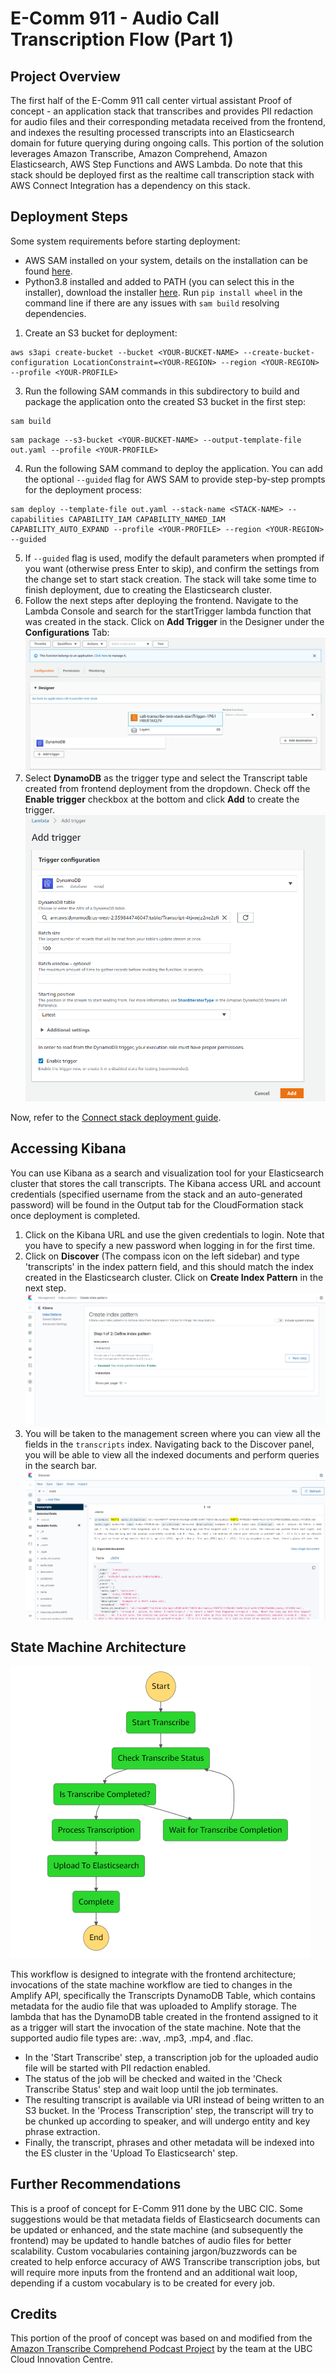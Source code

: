 # E-Comm 911 - Audio Call Transcription Flow (Part 1)

## Project Overview

The first half of the E-Comm 911 call center virtual assistant Proof of concept - an application stack that transcribes and provides PII redaction for audio files and their corresponding metadata received from the frontend, and indexes the resulting processed transcripts into an Elasticsearch domain for future querying during ongoing calls. This portion of the solution leverages Amazon Transcribe, Amazon Comprehend, Amazon Elasticsearch, AWS Step Functions and AWS Lambda. Do note that this stack should be deployed first as the realtime call transcription stack with AWS Connect Integration has a dependency on this stack.

## Deployment Steps

Some system requirements before starting deployment:
* AWS SAM installed on your system, details on the installation can be found [here](https://docs.aws.amazon.com/serverless-application-model/latest/developerguide/serverless-sam-cli-install.html).
* Python3.8 installed and added to PATH (you can select this in the installer), download the installer [here](https://www.python.org/downloads/release/python-387/). Run ```pip install wheel``` in the command line if there are any issues with ```sam build``` resolving dependencies.

1) Create an S3 bucket for deployment:
```
aws s3api create-bucket --bucket <YOUR-BUCKET-NAME> --create-bucket-configuration LocationConstraint=<YOUR-REGION> --region <YOUR-REGION> --profile <YOUR-PROFILE>
```
3) Run the following SAM commands in this subdirectory to build and package the application onto the created S3 bucket in the first step:
```
sam build
```
```
sam package --s3-bucket <YOUR-BUCKET-NAME> --output-template-file out.yaml --profile <YOUR-PROFILE>
```
4) Run the following SAM command to deploy the application. You can add the optional ```--guided``` flag for AWS SAM to provide step-by-step prompts for the deployment process:
```
sam deploy --template-file out.yaml --stack-name <STACK-NAME> --capabilities CAPABILITY_IAM CAPABILITY_NAMED_IAM CAPABILITY_AUTO_EXPAND --profile <YOUR-PROFILE> --region <YOUR-REGION> --guided
```
5) If ```--guided``` flag is used, modify the default parameters when prompted if you want (otherwise press Enter to skip), and confirm the settings from the change set to start stack creation. The stack will take some time to finish deployment, due to creating the Elasticsearch cluster.
6) Follow the next steps after deploying the frontend. Navigate to the Lambda Console and search for the startTrigger lambda function that was created in the stack. Click on **Add Trigger** in the Designer under the **Configurations** Tab:
![alt text](../../images/enable-dynamodb-trigger.png)
7) Select **DynamoDB** as the trigger type and select the Transcript table created from frontend deployment from the dropdown. Check off the **Enable trigger** checkbox at the bottom and click **Add** to create the trigger.
![alt text](../../images/add-trigger.png)

Now, refer to the [Connect stack deployment guide](../connect-virtual-assistant/README.md).

## Accessing Kibana

You can use Kibana as a search and visualization tool for your Elasticsearch cluster that stores the call transcripts. The Kibana access URL and account credentials (specified username from the stack and an auto-generated password) will be found in the Output tab for the CloudFormation stack once deployment is completed.

1) Click on the Kibana URL and use the given credentials to login. Note that you have to specify a new password when logging in for the first time.
2) Click on **Discover** (The compass icon on the left sidebar) and type 'transcripts' in the index pattern field, and this should match the index created in the Elasticsearch cluster. Click on **Create Index Pattern** in the next step.
![alt text](../../images/kibana-create-index-pattern.png)
3) You will be taken to the management screen where you can view all the fields in the ```transcripts``` index. Navigating back to the Discover panel, you will be able to view all the indexed documents and perform queries in the search bar.
![alt text](../../images/kibana-document-query.png)

## State Machine Architecture
![alt text](../../images/state-machine.png)

This workflow is designed to integrate with the frontend architecture; invocations of the state machine workflow are tied to changes in the Amplify API, specifically the Transcripts DynamoDB Table, which contains metadata for the audio file that was uploaded to Amplify storage. The lambda that has the DynamoDB table created in the frontend assigned to it as a trigger will start the invocation of the state machine. Note that the supported audio file types are: .wav, .mp3, .mp4, and .flac.
* In the 'Start Transcribe' step, a transcription job for the uploaded audio file will be started with PII redaction enabled.
* The status of the job will be checked and waited in the 'Check Transcribe Status' step and wait loop until the job terminates.
* The resulting transcript is available via URI instead of being written to an S3 bucket. In the 'Process Transcription' step, the transcript will try to be chunked up according to speaker, and will undergo entity and key phrase extraction.
* Finally, the transcript, phrases and other metadata will be indexed into the ES cluster in the 'Upload To Elasticsearch' step.

## Further Recommendations

This is a proof of concept for E-Comm 911 done by the UBC CIC. Some suggestions would be that metadata fields of Elasticsearch documents can be updated or enhanced, and the state machine (and subsequently the frontend) may be updated to handle batches of audio files for better scalability. Custom vocabularies containing jargon/buzzwords can be created to help enforce accuracy of AWS Transcribe transcription jobs, but will require more inputs from the frontend and an additional wait loop, depending if a custom vocabulary is to be created for every job.

## Credits

This portion of the proof of concept was based on and modified from the [Amazon Transcribe Comprehend Podcast Project](https://github.com/aws-samples/amazon-transcribe-comprehend-podcast) by the team at the UBC Cloud Innovation Centre.